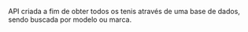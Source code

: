 API criada a fim de obter todos os tenis através de uma base de dados, sendo buscada por modelo ou marca.
